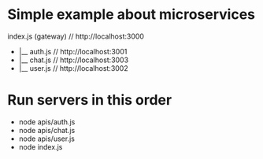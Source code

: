# Simple example about microservices

index.js (gateway) // http://localhost:3000
* |__ auth.js // http://localhost:3001
* |__ chat.js // http://localhost:3003
* |__ user.js // http://localhost:3002

# Run servers in this order
* node apis/auth.js
* node apis/chat.js
* node apis/user.js
* node index.js
